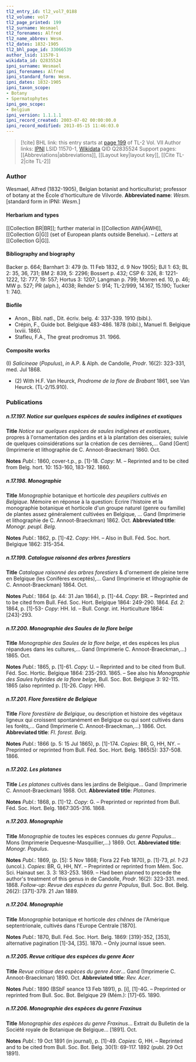 ```yaml
---
tl2_entry_id: tl2_vol7_0188
tl2_volume: vol7
tl2_page_printed: 199
tl2_surname: Wesmael
tl2_forenames: Alfred
tl2_name_abbrev: Wesm.
tl2_dates: 1832-1905
tl2_bhl_page_id: 33066539
author_lsid: 11570-1
wikidata_id: Q2835524
ipni_surname: Wesmael
ipni_forenames: Alfred
ipni_standard_form: Wesm.
ipni_dates: 1832-1905
ipni_taxon_scope: 
- Botany
- Spermatophytes
ipni_geo_scope: 
- Belgium
ipni_version: 1.1.1.1
ipni_record_created: 2003-07-02 00:00:00.0
ipni_record_modified: 2013-05-15 11:46:03.0
---
```


> [!cite] BHL link: this entry starts at [page 199](https://www.biodiversitylibrary.org/page/33066539) of TL-2 Vol. VII
> Author links: [IPNI](https://www.ipni.org/a/11570-1) LSID 11570-1, [Wikidata](https://www.wikidata.org/wiki/Q2835524) QID Q2835524
> Support pages: [[Abbreviations|abbreviations]], [[Layout key|layout key]], [[Cite TL-2|cite TL-2]]

### Author

Wesmael, Alfred (1832-1905), Belgian botanist and horticulturist; professor of botany at the École d'horticulture de Vilvorde. 
**Abbreviated name**: *Wesm.* \[standard form in IPNI: *Wesm.*\]

#### Herbarium and types

[[Collection BR|BR]]; further material in [[Collection AWH|AWH]], [[Collection G|G]] (set of European plants outside Benelux). – *Letters* at [[Collection G|G]].

#### Bibliography and biography

Backer p. 664; Barnhart 3: 479 (b. 11 Feb 1832, d. 9 Nov 1905); BJI 1: 63; BL 2: 35, 36, 731; BM 2: 839, 5: 2296; Bossert p. 432; CSP 6: 326, 8: 1221-1222, 12: 777, 19: 557; Hortus 3: 1207; Langman p. 799; Morren ed. 10, p. 46; MW p. 527; PR (alph.), 4038; Rehder 5: 914; TL-2/999, 14.167, 15.190; Tucker 1: 740.

#### Biofile

- Anon., Bibl. natl., Dit. écriv. belg. 4: 337-339. 1910 (bibl.).
- Crépin, F., Guide bot. Belgique 483-486. 1878 (bibl.), Manuel fl. Belgique lxviii. 1860.
- Stafleu, F.A., The great prodromus 31. 1966.

#### Composite works

(I) *Salicineae* (*Populus*), *in* A.P. & Alph. de Candolle, *Prodr*. 16(2): 323-331, med. Jul 1868.
- (2) With H.F. Van Heurck, *Prodrome de la flore de Brabant* 1861, see Van Heurck. (TL-2/15.910).

### Publications

##### n.17.197. Notice sur quelques espèces de saules indigènes et exotiques

**Title**
*Notice sur quelques espèces de saules indigènes et exotiques*, propres à l'ornamentation des jardins et à la plantation des oiseraies; suivie de quelques coinsidérations sur la création de ces dernières,... Gand \[Gent\] (Imprimerie et lithographie de C. Annoot-Braeckman) 1860. Oct.

**Notes**
*Publ*.: 1860, cover-t.p., p. \[1\]-18. *Copy*: M. – Reprinted and to be cited from Belg. hort. 10: 153-160, 183-192. 1860.

##### n.17.198. Monographie

**Title**
*Monographie* botanique et horticole *des peupliers cultivés en Belgique*. Mémoire en réponse à la question: Ecrire l'histoire et la monographie botanique et horticole d'un groupe naturel (genre ou famille) de plantes assez généralement cultivées en Belgique, ... Gand (Imprimerie et lithographie de C. Annoot-Braeckman) 1862. Oct.
**Abbreviated title**: *Monogr. peupl. Belg.*

**Notes**
*Publ*.: 1862, p. \[1\]-42. *Copy*: HH. – Also in Bull. Féd. Soc. hort. Belgique 1862: 315-354.

##### n.17.199. Catalogue raisonné des arbres forestiers

**Title**
*Catalogue raisonné des arbres forestiers* & d'ornement de pleine terre en Belgique (les Conifères exceptés),... Gand (Imprimerie et lithographie de C. Annoot-Braeckman) 1864. Oct.

**Notes**
*Publ*.: 1864 (p. 44: 31 Jan 1864), p. \[1\]-44. *Copy*: BR. – Reprinted and to be cited from Bull. Féd. Soc. Hort. Belgique 1864: 249-290. 1864.
*Ed. 2*: 1864, p. \[1\]-53- *Copy*: HH. Id. – Bull. Congr. int. Horticulture 1864: \[243\]-293.

##### n.17.200. Monographie des Saules de la flore belge

**Title**
*Monographie des Saules de la flore belge*, et des espèces les plus répandues dans les cultures,... Gand (Imprimerie C. Annoot-Braeckman,...) 1865. Oct.

**Notes**
*Publ*.: 1865, p. \[1\]-61. *Copy*: U. – Reprinted and to be cited from Bull. Féd. Soc. Hortic. Belgique 1864: 235-293. 1865. – See also his *Monographie des Saules hybrides de la flore belge*, Bull. Soc. Bot. Belgique 3: 92-115. 1865 (also reprinted p. \[1\]-26. *Copy*: HH).

##### n.17.201. Flore forestière de Belgique

**Title**
*Flore forestière de Belgique*, ou description et histoire des végétaux ligneux qui croissent spontanément en Belgique ou qui sont cultivés dans les forêts,... Gand (Imprimerie C. Annoot-Braeckman,...) 1866. Oct.
**Abbreviated title**: *Fl. forest. Belg.*

**Notes**
*Publ*.: 1866 (p. 5: 15 Jul 1865), p. \[1\]-174. *Copies*: BR, G, HH, NY. – Preprinted or reprinted from Bull. Féd. Soc. Hort. Belg. 1865(5): 337-508. 1866.

##### n.17.202. Les platanes

**Title**
*Les platanes* cultivés dans les jardins de Belgique... Gand (Imprimerie C. Annoot-Braeckman) 1868. Oct.
**Abbreviated title**: *Platanes*.

**Notes**
*Publ*.: 1868, p. \[1\]-12. *Copy*: G. – Preprinted or reprinted from Bull. Féd. Soc. Hort. Belg. 1867:305-316. 1868.

##### n.17.203. Monographie

**Title**
*Monographie* de toutes les espèces connues *du genre Populus*... Mons (Imprimerie Dequesne-Masquillier,...) 1869. Oct.
**Abbreviated title**: *Monogr. Populus*.

**Notes**
*Publ*.: 1869, (p. \[5\]: 5 Nov 1868; Flora 22 Feb 1870), p. \[1\]-73, *pl. 1-23* (uncol.). *Copies*: BR, G, HH, NY. – Preprinted or reprinted from Mém. Soc. Sci. Hainaut ser. 3. 3: 183-253. 1869. – Had been planned to precede the author's treatment of this genus in de Candolle, *Prodr*. 16(2): 323-331. med. 1868.
*Follow-up*: *Revue des espèces du genre Populus*, Bull. Soc. Bot. Belg. 26(2): \[371\]-379. 21 Jan 1889.

##### n.17.204. Monographie

**Title**
*Monographie* botanique et horticole *des chênes* de l'Amérique septentrionale, cultivés dans l'Europe Centrale \[1870\].

**Notes**
*Publ*.: 1870, Bull. Féd. Soc. Hort. Belg. 1869: \[319\]-352, \[353\], alternative pagination \[1\]-34, \[35\]. 1870. – Only journal issue seen.

##### n.17.205. Revue critique des espèces du genre Acer

**Title**
*Revue critique des espèces du genre Acer*... Gand (Imprimerie C. Annoot-Braeckman) 1890. Oct.
**Abbreviated title**: *Rev. Acer*.

**Notes**
*Publ*.: 1890 (BSbF seance 13 Feb 1891), p. \[i\], \[1\]-4G. – Preprinted or reprinted from Bull. Soc. Bot. Belgique 29 (Mém.): \[17\]-65. 1890.

##### n.17.206. Monographie des espèces du genre Fraxinus

**Title**
*Monographie des espèces du genre Fraxinus*... Extrait du Bulletin de la Société royale de Botanique de Belgique... \[1891\]. Oct.

**Notes**
*Publ*.: 19 Oct 1891 (in journal), p. \[1\]-49. *Copies*: G, HH. – Reprinted and to be cited from Bull. Soc. Bot. Belg. 30(1): 69-117. 1892 (publ. 29 Oct 1891).

